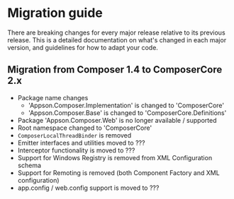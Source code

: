 
# Migration guide

There are breaking changes for every major release relative to its previous release. 
This is a detailed documentation on what's changed in each major version, and guidelines for how to adapt your code.

## Migration from Composer 1.4 to ComposerCore 2.x

* Package name changes
  * 'Appson.Composer.Implementation' is changed to 'ComposerCore'
  * 'Appson.Composer.Base' is changed to 'ComposerCore.Definitions'
* Package 'Appson.Composer.Web' is no longer available / supported
* Root namespace changed to 'ComposerCore'
* `ComposerLocalThreadBinder` is removed
* Emitter interfaces and utilities moved to ???
* Interceptor functionality is moved to ???
* Support for Windows Registry is removed from XML Configuration schema
* Support for Remoting is removed (both Component Factory and XML configuration)
* app.config / web.config support is moved to ???

